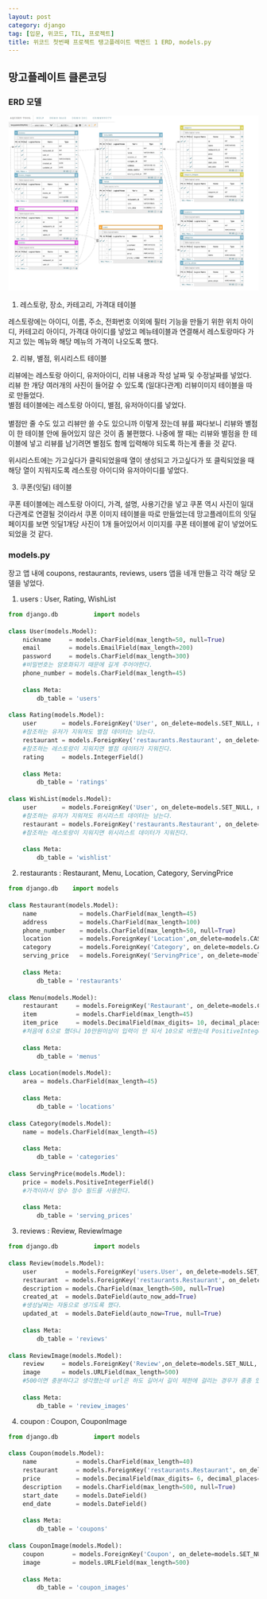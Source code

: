 ```yaml
---
layout: post
category: django
tag: [입문, 위코드, TIL, 프로젝트]
title: 위코드 첫번째 프로젝트 탱고플레이트 백엔드 1 ERD, models.py
---
```


## 망고플레이트 클론코딩 

### ERD 모델

![erd](/public/img/tangoplate_erd.png)


1. 레스토랑, 장소, 카테고리, 가격대 테이블

레스토랑에는 아이디, 이름, 주소, 전화번호 이외에 필터 기능을 만들기 위한 위치 아이디, 카테고리 아이디, 가격대 아이디를 넣었고 메뉴테이블과 연결해서 레스토랑마다 가지고 있는 메뉴와 해당 메뉴의 가격이 나오도록 했다.

2. 리뷰, 별점, 위시리스트 테이블

리뷰에는 레스토랑 아이디, 유저아이디, 리뷰 내용과 작성 날짜 및 수정날짜를 넣었다.
리뷰 한 개당 여러개의 사진이 들어갈 수 있도록 (일대다관계) 리뷰이미지 테이블을 따로 만들었다.  
별점 테이블에는 레스토랑 아이디, 별점, 유저아이디를 넣었다.  
<br>
별점만 줄 수도 있고 리뷰만 쓸 수도 있으니까 이렇게 잤는데 뷰를 짜다보니 리뷰와 별점이 한 테이블 안에 들어있지 않은 것이 좀 불편했다. 나중에 짤 때는 리뷰와 별점을 한 테이블에 넣고 리뷰를 남기려면 별점도 함께 입력해야 되도록 하는게 좋을 것 같다.

위시리스트에는 가고싶다가 클릭되었을때 열이 생성되고 가고싶다가 또 클릭되었을 때 해당 열이 지워지도록 레스토랑 아이디와 유저아이디를 넣었다.  

3. 쿠폰(잇딜) 테이블

쿠폰 테이블에는 레스토랑 아이디, 가격, 설명, 사용기간을 넣고 쿠폰 역시 사진이 일대다관계로 연결될 것이라서 쿠폰 이미지 테이블을 따로 만들었는데 망고플레이트의 잇딜 페이지를 보면 잇딜1개당 사진이 1개 들어있어서 이미지를 쿠폰 테이블에 같이 넣었어도 되었을 것 같다.

### models.py

장고 앱 내에 coupons, restaurants, reviews, users 앱을 네개 만들고 각각 해당 모델을 넣었다. 

1. users : User, Rating, WishList

```python
from django.db          import models

class User(models.Model):
    nickname     = models.CharField(max_length=50, null=True)
    email        = models.EmailField(max_length=200)
    password     = models.CharField(max_length=300)
    #비밀번호는 암호화되기 때문에 길게 주어야한다.
    phone_number = models.CharField(max_length=45)

    class Meta:
        db_table = 'users'

class Rating(models.Model):
    user       = models.ForeignKey('User', on_delete=models.SET_NULL, null=True)
    #참조하는 유저가 지워져도 별점 데이터는 남는다.
    restaurant = models.ForeignKey('restaurants.Restaurant', on_delete=models.CASCADE)
    #참조하는 레스토랑이 지워지면 별점 데이터가 지워진다.
    rating     = models.IntegerField()

    class Meta:
        db_table = 'ratings'

class WishList(models.Model):
    user       = models.ForeignKey('User', on_delete=models.SET_NULL, null=True)
    #참조하는 유저가 지워져도 위시리스트 데이터는 남는다.
    restaurant = models.ForeignKey('restaurants.Restaurant', on_delete=models.CASCADE)
    #참조하는 레스토랑이 지워지면 위시리스트 데이터가 지워진다.

    class Meta:
        db_table = 'wishlist'
```

2. restaurants : Restaurant, Menu, Location, Category, ServingPrice

```python
from django.db    import models

class Restaurant(models.Model):
    name            = models.CharField(max_length=45)
    address         = models.CharField(max_length=100)
    phone_number    = models.CharField(max_length=50, null=True)
    location        = models.ForeignKey('Location',on_delete=models.CASCADE)
    category        = models.ForeignKey('Category', on_delete=models.CASCADE)
    serving_price   = models.ForeignKey('ServingPrice', on_delete=models.CASCADE)

    class Meta:
        db_table = 'restaurants'

class Menu(models.Model):
    restaurant     = models.ForeignKey('Restaurant', on_delete=models.CASCADE)
    item           = models.CharField(max_length=45)
    item_price     = models.DecimalField(max_digits= 10, decimal_places=0)
    #처음에 6으로 했더니 10만원이상이 입력이 안 되서 10으로 바꿨는데 PositiveIntegerField()로 했어도 될 것 같다. 

    class Meta:
        db_table = 'menus'

class Location(models.Model):
    area = models.CharField(max_length=45)

    class Meta:
        db_table = 'locations'

class Category(models.Model):
    name = models.CharField(max_length=45)

    class Meta:
        db_table = 'categories'

class ServingPrice(models.Model):
    price = models.PositiveIntegerField()
    #가격이라서 양수 정수 필드를 사용한다.

    class Meta:
        db_table = 'serving_prices'

```

3. reviews : Review, ReviewImage

```python
from django.db          import models

class Review(models.Model):
    user        = models.ForeignKey('users.User', on_delete=models.SET_NULL, null=True)
    restaurant  = models.ForeignKey('restaurants.Restaurant', on_delete=models.CASCADE)
    description = models.CharField(max_length=500, null=True)
    created_at  = models.DateField(auto_now_add=True)
    #생성날짜는 자동으로 생기도록 했다.
    updated_at  = models.DateField(auto_now=True, null=True)

    class Meta:
        db_table = 'reviews'

class ReviewImage(models.Model):
    review     = models.ForeignKey('Review',on_delete=models.SET_NULL, null=True)
    image      = models.URLField(max_length=500)
    #500이면 충분하다고 생각했는데 url은 하도 길어서 길이 제한에 걸리는 경우가 종종 있었다.
    
    class Meta:
        db_table = 'review_images'
```

4. coupon : Coupon, CouponImage

```python
from django.db          import models

class Coupon(models.Model):
    name           = models.CharField(max_length=40)
    restaurant     = models.ForeignKey('restaurants.Restaurant', on_delete=models.SET_NULL, null=True)
    price          = models.DecimalField(max_digits= 6, decimal_places=0)
    description    = models.CharField(max_length=500, null=True)
    start_date     = models.DateField()
    end_date       = models.DateField()

    class Meta:
        db_table = 'coupons'

class CouponImage(models.Model):
    coupon        = models.ForeignKey('Coupon', on_delete=models.SET_NULL, null=True)
    image         = models.URLField(max_length=500)

    class Meta:
        db_table = 'coupon_images'
```